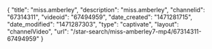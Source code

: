 {
    "title": "miss.amberley",
    "description": "miss.amberley",
    "channelid": "67314311",
    "videoid": "67494959",
    "date_created": "1471281715",
    "date_modified": "1471287303",
    "type": "captivate",
    "layout": "channelVideo",
    "url": "\/star-search\/miss-amberley7-mp4\/67314311-67494959"
}